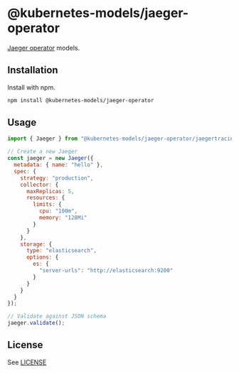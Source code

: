 # @kubernetes-models/jaeger-operator

[Jaeger operator](https://www.jaegertracing.io/docs/latest/operator/) models.

## Installation

Install with npm.

```sh
npm install @kubernetes-models/jaeger-operator
```

## Usage

```js
import { Jaeger } from "@kubernetes-models/jaeger-operator/jaegertracing.io/v1/Jaeger";

// Create a new Jaeger
const jaeger = new Jaeger({
  metadata: { name: "hello" },
  spec: {
    strategy: "production",
    collector: {
      maxReplicas: 5,
      resources: {
        limits: {
          cpu: "100m",
          memory: "128Mi"
        }
      }
    },
    storage: {
      type: "elasticsearch",
      options: {
        es: {
          "server-urls": "http://elasticsearch:9200"
        }
      }
    }
  }
});

// Validate against JSON schema
jaeger.validate();
```

## License

See [LICENSE](../../LICENSE)
